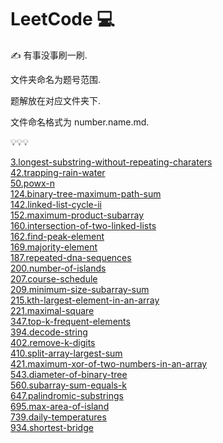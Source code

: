 # LeetCode 💻

✍  有事没事刷一刷.

文件夹命名为题号范围.

题解放在对应文件夹下.

文件命名格式为 number.name.md.

💡💡💡

[3.longest-substring-without-repeating-charaters](/000-099/3.longest-substring-without-repeating-charaters.md)    
[42.trapping-rain-water](/000-099/42.trapping-rain-water.md)    
[50.powx-n](/000-099/50.powx-n.md)    
[124.binary-tree-maximum-path-sum](/100-199/124.binary-tree-maximum-path-sum.md)    
[142.linked-list-cycle-ii](/100-199/142.linked-list-cycle-ii.md)    
[152.maximum-product-subarray](/100-199/152.maximum-product-subarray.md)    
[160.intersection-of-two-linked-lists](/100-199/160.intersection-of-two-linked-lists.md)    
[162.find-peak-element](/100-199/162.find-peak-element.md)    
[169.majority-element](/100-199/169.majority-element.md)    
[187.repeated-dna-sequences](/100-199/187.repeated-dna-sequences.md)    
[200.number-of-islands](/200-299/200.number-of-islands.md)    
[207.course-schedule](/200-299/207.course-schedule.md)    
[209.minimum-size-subarray-sum](/200-299/209.minimum-size-subarray-sum.md)    
[215.kth-largest-element-in-an-array](/200-299/215.kth-largest-element-in-an-array.md)    
[221.maximal-square](/200-299/221.maximal-square.md)    
[347.top-k-frequent-elements](/300-399/347.top-k-frequent-elements.md)    
[394.decode-string](/300-399/394.decode-string.md)    
[402.remove-k-digits](/400-499/402.remove-k-digits.md)    
[410.split-array-largest-sum](/400-499/410.split-array-largest-sum.md)    
[421.maximum-xor-of-two-numbers-in-an-array](/400-499/421.maximum-xor-of-two-numbers-in-an-array.md)    
[543.diameter-of-binary-tree](/500-599/543.diameter-of-binary-tree.md)    
[560.subarray-sum-equals-k](/500-599/560.subarray-sum-equals-k.md)    
[647.palindromic-substrings](/600-699/647.palindromic-substrings.md)    
[695.max-area-of-island](/600-699/695.max-area-of-island.md)    
[739.daily-temperatures](/700-799/739.daily-temperatures.md)    
[934.shortest-bridge](/900-999/934.shortest-bridge.md)    
